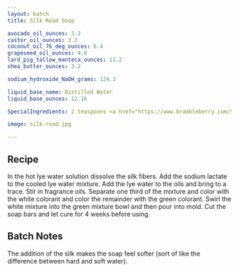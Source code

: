 ```yaml
---
layout: batch
title: Silk Road Soap

avocado_oil_ounces: 3.2
castor_oil_ounces: 3.2
coconut_oil_76_deg_ounces: 6.4
grapeseed_oil_ounces: 4.8
lard_pig_tallow_manteca_ounces: 11.2
shea_butter_ounces: 3.2

sodium_hydroxide_NaOH_grams: 124.3

liquid_base_name: Distilled Water
liquid_base_ounces: 12.16

SpecialIngredients: 2 teaspoons <a href="https://www.brambleberry.com/Sodium-Lactate-P5127.aspx">sodium lactate</a>, a cotton ball sized puff of <a href="https://www.amazon.com/gp/product/B074TS2268">Tussah silk fiber</a>, 1 teaspoons <a href="https://www.brambleberry.com/titanium-dioxide-pigment-p4040.aspx">titanium dioxide pigment</a>, 1 teaspoon <a href="https://www.brambleberry.com/green-chrome-oxide-pigment-p4042.aspx">green chrome oxide pigment</a>, 1.6 oz. <a href="https://www.brambleberry.com/Mandarin-Myrrh-Fragrance-Oil-P4557.aspx">mandarin myrrh fragrance oil</a>, .2 oz. <a href="https://www.brambleberry.com/pink-grapefruit-fragrance-oil-p3913.aspx">pink grapefruit fragrance oil</a>.

image: silk-road.jpg

---
```


## Recipe
In the hot lye water solution dissolve the silk fibers. Add the sodium lactate to the cooled lye water mixture. Add the lye water to the oils and bring to a trace. Stir in fragrance oils. Separate one third of the mixture and color with the white colorant and color the remainder with the green colorant. Swirl the white mixture into the green mixture bowl and then pour into mold. Cut the soap bars and let cure for 4 weeks before using.

## Batch Notes
The addition of the silk makes the soap feel softer (sort of like the difference between hard and soft water). 